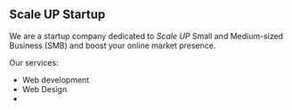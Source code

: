 ## Scale UP Startup

We are a startup company dedicated to _Scale UP_ Small and Medium-sized Business (SMB) and boost your online market presence.

Our services:

- Web development
- Web Design
-
